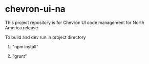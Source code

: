 # chevron-ui-na
This project repository is for Chevron UI code management for North America release

To build and dev run in project directory

  1) "npm install"

  2) "grunt"
